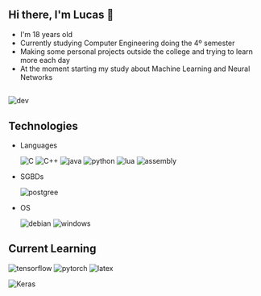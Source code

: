 ## Hi there, I'm Lucas 👋
- I'm 18 years old
- Currently studying Computer Engineering doing the 4º semester
- Making some personal projects outside the college and trying to learn more each day
- At the moment starting my study about Machine Learning and Neural Networks
##
![dev](https://github-readme-stats.vercel.app/api?username=Prizrak2&theme=transparent)

## Technologies
- Languages
  
    ![C](https://go-skill-icons.vercel.app/api/icons?i=c&titles=true)
    ![C++](https://go-skill-icons.vercel.app/api/icons?i=cpp&titles=true)
    ![java](https://go-skill-icons.vercel.app/api/icons?i=java&titles=true)
    ![python](https://go-skill-icons.vercel.app/api/icons?i=python&titles=true)
    ![lua](https://go-skill-icons.vercel.app/api/icons?i=lua&titles=true)
    ![assembly](https://go-skill-icons.vercel.app/api/icons?i=assembly&titles=true)

- SGBDs
  
    ![postgree](https://go-skill-icons.vercel.app/api/icons?i=postgresql&titles=true)

- OS
  
    ![debian](https://go-skill-icons.vercel.app/api/icons?i=debian&titles=true)
    ![windows](https://go-skill-icons.vercel.app/api/icons?i=windows&titles=true)

<!--![github](https://img.shields.io/badge/GitHub-100000?style=for-the-badge&logo=github&logoColor=white)
![git](https://img.shields.io/badge/GIT-E44C30?style=for-the-badge&logo=git&logoColor=white)-->

## Current Learning
  ![tensorflow](https://go-skill-icons.vercel.app/api/icons?i=tensorflow&titles=true)
  ![pytorch](https://go-skill-icons.vercel.app/api/icons?i=pytorch&titles=true)
  ![latex](https://go-skill-icons.vercel.app/api/icons?i=latex&titles=true)

  
  ![Keras](https://img.shields.io/badge/Keras-%23D00000.svg?style=for-the-badge&logo=Keras&logoColor=white)

<!--
**Prizrak2/Prizrak2** is a ✨ _special_ ✨ repository because its `README.md` (this file) appears on your GitHub profile.

Here are some ideas to get you started:

- 🔭 I’m currently working on ...
- 🌱 I’m currently learning ...
- 👯 I’m looking to collaborate on ...
- 🤔 I’m looking for help with ...
- 💬 Ask me about ...
- 📫 How to reach me: ...
- 😄 Pronouns: ...
- ⚡ Fun fact: ...
-->
